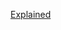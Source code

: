 [Explained](https://leetcode.com/problems/find-eventual-safe-states/discuss/3756391/Ex-Amazon-explains-a-solution-with-a-video-Python-JavaScript-Java-and-C++)